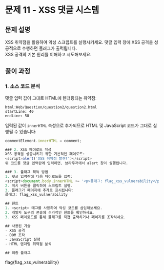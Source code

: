 # 문제 11 - XSS 댓글 시스템

## 문제 설명
XSS 취약점을 활용하여 악성 스크립트를 실행시키세요. 댓글 입력 창에 XSS 공격을 성공적으로 수행하면 플래그가 출력됩니다.  
XSS 공격의 기본 원리를 이해하고 시도해보세요.

## 풀이 과정

### 1. 소스 코드 분석
댓글 입력 값이 그대로 HTML에 렌더링되는 취약점:
```
html:Web/Question/question2/question2.html 
startLine: 40 
endLine: 50
```
입력된 값이 `innerHTML` 속성으로 추가되므로 HTML 및 JavaScript 코드가 그대로 실행될 수 있습니다:
```javascript
commentElement.innerHTML = comment;

### 2. XSS 페이로드 작성
XSS 공격을 성공시키기 위한 기본적인 페이로드:
<script>alert('XSS 취약점 발견!')</script>
위 코드를 댓글 입력란에 입력하면, 브라우저에서 alert 창이 실행됩니다.

### 3. 플래그 획득 방법
1. 댓글 입력란에 다음 페이로드를 입력:
<script>document.body.innerHTML += '<p>플래그: flag_xss_vulnerability</p>';</script>
2. 게시 버튼을 클릭하여 스크립트 실행.
3. 플래그가 페이지에 추가로 표시됩니다:
플래그: flag_xss_vulnerability

## 힌트
1. <script> 태그를 사용하여 악성 코드를 삽입해보세요.
2. 개발자 도구의 콘솔에 추가적인 힌트를 확인하세요.
3. XSS 페이로드를 통해 플래그를 직접 출력하거나 페이지를 조작하세요.

## 사용된 기술
- XSS 공격
- DOM 조작
- JavaScript 실행
- HTML 렌더링 취약점 분석

## 최종 플래그
```
flag{flag_xss_vulnerability}
```